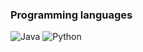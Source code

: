 
### Programming languages
![Java](https://img.shields.io/badge/-Java-090909?style=for-the-badge&logo=java&logoColor=E6826C)
![Python](https://img.shields.io/badge/-Python-090909?style=for-the-badge&logo=python)

